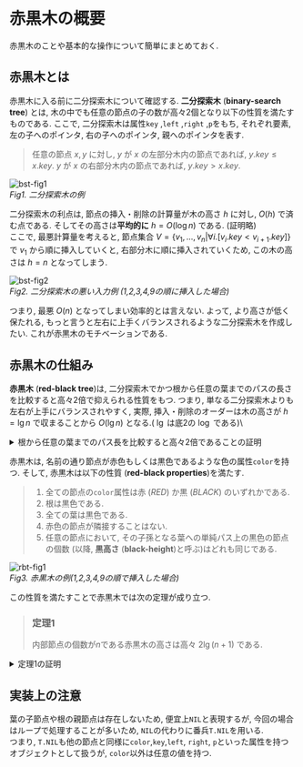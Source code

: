 # 赤黒木の概要
赤黒木のことや基本的な操作について簡単にまとめておく.
## 赤黒木とは
赤黒木に入る前に二分探索木について確認する.  **二分探索木** (**binary-search tree**) とは, 木の中でも任意の節点の子の数が高々2個となり以下の性質を満たすものである.
ここで, 二分探索木は属性`key` ,`left` ,`right` ,`p`をもち, それぞれ要素, 左の子へのポインタ, 右の子へのポインタ, 親へのポインタを表す.
> 任意の節点 $x, y$ に対し, $y$ が $x$ の左部分木内の節点であれば, $y.key \leq x.key$. $y$ が $x$ の右部分木内の節点であれば, $y.key > x.key$.

![bst-fig1](https://github.com/hokto/algorithms/assets/33248495/de7c104d-b900-4d88-b167-f30bea1b4bb1)\
*Fig1. 二分探索木の例*

二分探索木の利点は, 節点の挿入・削除の計算量が木の高さ $h$ に対し, $O(h)$ で済む点である.
そしてその高さは**平均的に** $h=O(\log n)$ である. (証明略)\
ここで, 最悪計算量を考えると, 節点集合 $V=\{v_1,...,v_n| \forall i.[v_i.key< v_{i+1}.key]\}$ で $v_1$ から順に挿入していくと, 右部分木に順に挿入されていくため, この木の高さは $h=n$ となってしまう.

![bst-fig2](https://github.com/hokto/algorithms/assets/33248495/13bb363e-a5d4-44f8-a871-195798f21e3b) \
*Fig2. 二分探索木の悪い入力例 (1,2,3,4,9の順に挿入した場合)*

つまり, 最悪 $O(n)$ となってしまい効率的とは言えない. よって, より高さが低く保たれる, もっと言うと左右に上手くバランスされるような二分探索木を作成したい. これが赤黒木のモチベーションである.

## 赤黒木の仕組み
**赤黒木** (**red-black tree**)は, 二分探索木でかつ根から任意の葉までのパスの長さを比較すると高々2倍で抑えられる性質をもつ. つまり, 単なる二分探索木よりも左右が上手にバランスされやすく, 実際, 挿入・削除のオーダーは木の高さが $h=\lg n$ で収まることから $O(\lg n)$ となる.( $\lg$ は底2の $\log$ である)\
<details>
<summary>根から任意の葉までのパス長を比較すると高々2倍であることの証明</summary>

これの主張は, 「根から任意の葉までのパスの中で, 最短のものと最長のものを比較すると高々2倍である」ことと同義であるため, これを示す.\
![rbt-fig2](https://github.com/hokto/algorithms/assets/33248495/cff47d89-df2c-498c-ada0-937409cbf2b9)\
*Fig. 赤黒木の最短パスと最長パスの例*

まず, 最短のパス長を考えると, 以下の性質を満たすものとしては, 根から葉まで全て黒色の節点であるものが考えられる.
このパス長を $k$ としておく.\
次に, 最長のパスを考えるが, 先述した最短パスが存在し以下の性質を満たしている必要があるため, このパス上には黒色の節点が $k$ 個存在する.\
また, 性質4より, 赤色の節点が隣接せず, 黒-赤-黒といった接続になる必要があるため, このパス上に存在しうる赤色の節点は高々 $k$ 個である.\

よって, 最大でも $2k$ 個の節点となり, 最短のパス長の2倍となるため, 題意は示された. $\square$
</details>

赤黒木は, 名前の通り節点が赤色もしくは黒色であるような色の属性`color`を持つ. そして, 赤黒木は以下の性質 (**red-black properties**)を満たす.
>1. 全ての節点の`color`属性は赤 (*RED*) か黒 (*BLACK*) のいずれかである.
>1. 根は黒色である.
>1. 全ての葉は黒色である.
>1. 赤色の節点が隣接することはない.
>1. 任意の節点において, その子孫となる葉への単純パス上の黒色の節点の個数 (以降, **黒高さ** (**black-height**)と呼ぶ)はどれも同じである.

![rbt-fig1](https://github.com/hokto/algorithms/assets/33248495/a318c91c-9387-4524-bc89-1e75b438856f)\
*Fig3. 赤黒木の例(1,2,3,4,9の順で挿入した場合)*

この性質を満たすことで赤黒木では次の定理が成り立つ.
>### 定理1
> 内部節点の個数が$n$である赤黒木の高さは高々 $2\lg{(n+1)}$ である.
<details>
<summary>定理1の証明</summary>

任意の節点 $x$ の黒高さを $bh(x)$ とする. \
まず, 次の補題が成立することを示す.

> ### 補題1
> 任意の節点 $x$ を根とする部分木が少なくとも $2^{bh(x)}-1$ 個の内部節点を持つ

これは, $x$の高さによる帰納法を用いることで簡単に証明可能である.\
$x$の高さを $h$ とし, $h=0$ を考えると, $x$ は葉であることから内部節点は $$2^{bh(x)}-1=2^0-1=0$$
となり, 成立する.\
次に, 任意の $k\in \mathbb{Z}^+$ に対し, $h=k$ 以下で補題1が成立すると仮定する. この時, $x$ の高さが $h=k+1$ となり2つの子を持つときについて考える. もし2つの子の場合に成立するのであれば, 当然子が2つ未満であっても成立するため一般性を失うことなく, 2つの場合のみ考える.\
それぞれの子は, $x$ が赤色なら $bh(x)$ , $x$ が黒色なら $bh(x)-1$ である. $x$ の子の高さは $h$ 以下であることから, 帰納法の仮定から, $x$ の子のそれぞれの内部節点の個数は少なくとも $$2^{bh(x)-1}-1$$ となる.
よって, $x$ の内部節点の個数は, 
$$2\cdot (2^{bh(x)-1}-1)+1=2^{bh(x)}-1$$
となり, 補題1を示すことができた.\
続いて, 本題の定理の証明を行う.\
$h$を木の高さとした時, 赤黒木の性質4から根から葉への任意の単純パス上には黒色の節点が少なくとも半分は含まれる. これは, 赤色の節点が隣り合わず, パス長が偶数の場合は明らか, 奇数であっても根と葉が黒色であるため明らかである.\
この結果から, 根の黒高さは少なくとも $h/2$ であるとわかる. すなわち, 補題1から, 
$$ n\geq 2^{h/2}-1$$
となる. あとは両辺に1を足し, $\lg{}$を取れば,
$$\lg{(n+1)}\geq h/2 $$
つまり $$h\leq 2\lg{(n+1)}$$となり, 題意が示された. $\square$
</details>

## 実装上の注意
葉の子節点や根の親節点は存在しないため, 便宜上`NIL`と表現するが, 今回の場合はループで処理することが多いため, `NIL`の代わりに番兵`T.NIL`を用いる.\
つまり, `T.NIL`も他の節点と同様に`color`,`key`,`left`, `right`, `p`といった属性を持つオブジェクトとして扱うが, `color`以外は任意の値を持つ.